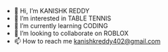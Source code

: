 - 👋 Hi, I’m KANISHK REDDY
- 👀 I’m interested in TABLE TENNIS
- 🌱 I’m currently learning CODING
- 💞️ I’m looking to collaborate on ROBLOX
- 📫 How to reach me kanishkreddy402@gmail.com

<!---
KANISHKRE/KANISHKRE is a ✨ special ✨ repository because its `README.md` (this file) appears on your GitHub profile.
You can click the Preview link to take a look at your changes.
--->
